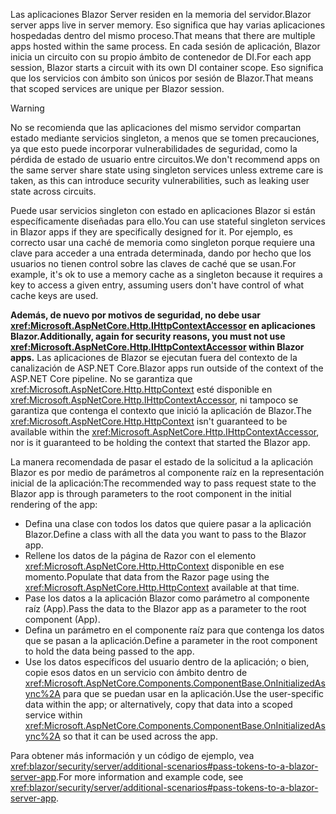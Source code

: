 <span data-ttu-id="111a2-101">Las aplicaciones Blazor Server residen en la memoria del servidor.</span><span class="sxs-lookup"><span data-stu-id="111a2-101">Blazor server apps live in server memory.</span></span> <span data-ttu-id="111a2-102">Eso significa que hay varias aplicaciones hospedadas dentro del mismo proceso.</span><span class="sxs-lookup"><span data-stu-id="111a2-102">That means that there are multiple apps hosted within the same process.</span></span> <span data-ttu-id="111a2-103">En cada sesión de aplicación, Blazor inicia un circuito con su propio ámbito de contenedor de DI.</span><span class="sxs-lookup"><span data-stu-id="111a2-103">For each app session, Blazor starts a circuit with its own DI container scope.</span></span> <span data-ttu-id="111a2-104">Eso significa que los servicios con ámbito son únicos por sesión de Blazor.</span><span class="sxs-lookup"><span data-stu-id="111a2-104">That means that scoped services are unique per Blazor session.</span></span>

> [!WARNING]
> <span data-ttu-id="111a2-105">No se recomienda que las aplicaciones del mismo servidor compartan estado mediante servicios singleton, a menos que se tomen precauciones, ya que esto puede incorporar vulnerabilidades de seguridad, como la pérdida de estado de usuario entre circuitos.</span><span class="sxs-lookup"><span data-stu-id="111a2-105">We don't recommend apps on the same server share state using singleton services unless extreme care is taken, as this can introduce security vulnerabilities, such as leaking user state across circuits.</span></span>

<span data-ttu-id="111a2-106">Puede usar servicios singleton con estado en aplicaciones Blazor si están específicamente diseñadas para ello.</span><span class="sxs-lookup"><span data-stu-id="111a2-106">You can use stateful singleton services in Blazor apps if they are specifically designed for it.</span></span> <span data-ttu-id="111a2-107">Por ejemplo, es correcto usar una caché de memoria como singleton porque requiere una clave para acceder a una entrada determinada, dando por hecho que los usuarios no tienen control sobre las claves de caché que se usan.</span><span class="sxs-lookup"><span data-stu-id="111a2-107">For example, it's ok to use a memory cache as a singleton because it requires a key to access a given entry, assuming users don't have control of what cache keys are used.</span></span>

<span data-ttu-id="111a2-108">**Además, de nuevo por motivos de seguridad, no debe usar <xref:Microsoft.AspNetCore.Http.IHttpContextAccessor> en aplicaciones Blazor.**</span><span class="sxs-lookup"><span data-stu-id="111a2-108">**Additionally, again for security reasons, you must not use <xref:Microsoft.AspNetCore.Http.IHttpContextAccessor> within Blazor apps.**</span></span> <span data-ttu-id="111a2-109">Las aplicaciones de Blazor se ejecutan fuera del contexto de la canalización de ASP.NET Core.</span><span class="sxs-lookup"><span data-stu-id="111a2-109">Blazor apps run outside of the context of the ASP.NET Core pipeline.</span></span> <span data-ttu-id="111a2-110">No se garantiza que <xref:Microsoft.AspNetCore.Http.HttpContext> esté disponible en <xref:Microsoft.AspNetCore.Http.IHttpContextAccessor>, ni tampoco se garantiza que contenga el contexto que inició la aplicación de Blazor.</span><span class="sxs-lookup"><span data-stu-id="111a2-110">The <xref:Microsoft.AspNetCore.Http.HttpContext> isn't guaranteed to be available within the <xref:Microsoft.AspNetCore.Http.IHttpContextAccessor>, nor is it guaranteed to be holding the context that started the Blazor app.</span></span>

<span data-ttu-id="111a2-111">La manera recomendada de pasar el estado de la solicitud a la aplicación Blazor es por medio de parámetros al componente raíz en la representación inicial de la aplicación:</span><span class="sxs-lookup"><span data-stu-id="111a2-111">The recommended way to pass request state to the Blazor app is through parameters to the root component in the initial rendering of the app:</span></span>

* <span data-ttu-id="111a2-112">Defina una clase con todos los datos que quiere pasar a la aplicación Blazor.</span><span class="sxs-lookup"><span data-stu-id="111a2-112">Define a class with all the data you want to pass to the Blazor app.</span></span>
* <span data-ttu-id="111a2-113">Rellene los datos de la página de Razor con el elemento <xref:Microsoft.AspNetCore.Http.HttpContext> disponible en ese momento.</span><span class="sxs-lookup"><span data-stu-id="111a2-113">Populate that data from the Razor page using the <xref:Microsoft.AspNetCore.Http.HttpContext> available at that time.</span></span>
* <span data-ttu-id="111a2-114">Pase los datos a la aplicación Blazor como parámetro al componente raíz (App).</span><span class="sxs-lookup"><span data-stu-id="111a2-114">Pass the data to the Blazor app as a parameter to the root component (App).</span></span>
* <span data-ttu-id="111a2-115">Defina un parámetro en el componente raíz para que contenga los datos que se pasan a la aplicación.</span><span class="sxs-lookup"><span data-stu-id="111a2-115">Define a parameter in the root component to hold the data being passed to the app.</span></span>
* <span data-ttu-id="111a2-116">Use los datos específicos del usuario dentro de la aplicación; o bien, copie esos datos en un servicio con ámbito dentro de <xref:Microsoft.AspNetCore.Components.ComponentBase.OnInitializedAsync%2A> para que se puedan usar en la aplicación.</span><span class="sxs-lookup"><span data-stu-id="111a2-116">Use the user-specific data within the app; or alternatively, copy that data into a scoped service within <xref:Microsoft.AspNetCore.Components.ComponentBase.OnInitializedAsync%2A> so that it can be used across the app.</span></span>

<span data-ttu-id="111a2-117">Para obtener más información y un código de ejemplo, vea <xref:blazor/security/server/additional-scenarios#pass-tokens-to-a-blazor-server-app>.</span><span class="sxs-lookup"><span data-stu-id="111a2-117">For more information and example code, see <xref:blazor/security/server/additional-scenarios#pass-tokens-to-a-blazor-server-app>.</span></span>

